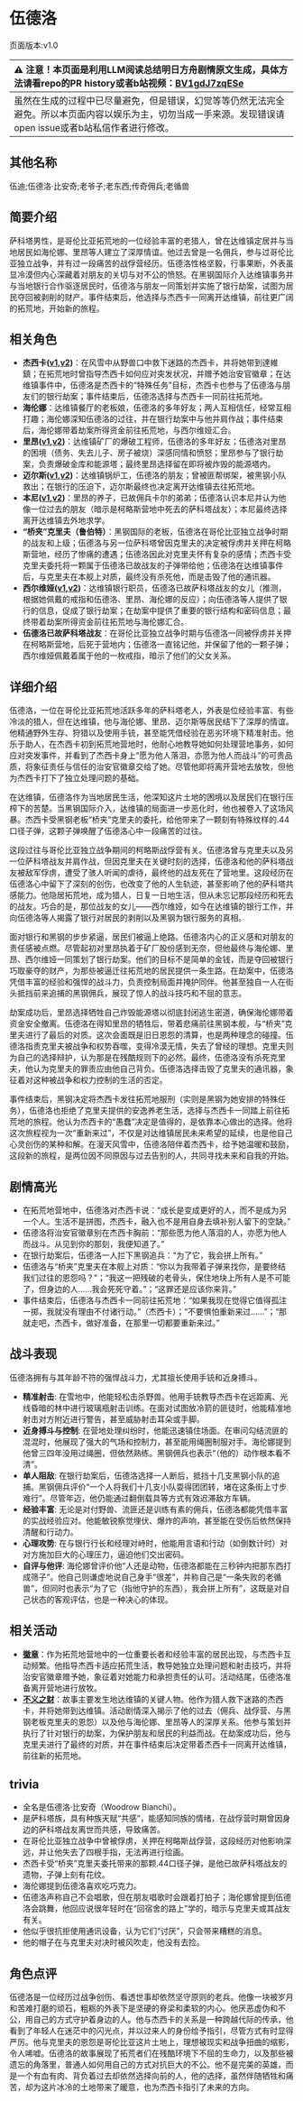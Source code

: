 # 伍德洛
页面版本:v1.0
 

| :warning: 注意！本页面是利用LLM阅读总结明日方舟剧情原文生成，具体方法请看repo的PR history或者b站视频：[BV1gdJ7zqESe](https://www.bilibili.com/video/BV1gdJ7zqESe/)         |
|:----------------------------|
| 虽然在生成的过程中已尽量避免，但是错误，幻觉等等仍然无法完全避免。所以本页面内容以娱乐为主，切勿当成一手来源。发现错误请open issue或者b站私信作者进行修改。|



## 其他名称
伍迪;伍德洛·比安奇;老爷子;老东西;传奇佣兵;老循兽
## 简要介绍
萨科塔男性，是哥伦比亚拓荒地的一位经验丰富的老猎人，曾在达维镇定居并与当地居民如海伦娜、里昂等人建立了深厚情谊。他过去曾是一名佣兵，参与过哥伦比亚独立战争，并有过一段痛苦的战俘营经历。伍德洛性格坚毅，行事果断，外表虽显冷漠但内心深藏着对朋友的关切与对不公的愤怒。在黑钢国际介入达维镇事务并与当地银行合作驱逐居民时，伍德洛与朋友一同策划并实施了银行劫案，试图为居民夺回被剥削的财产。事件结束后，他选择与杰西卡一同离开达维镇，前往更广阔的拓荒地，开始新的旅程。
## 相关角色
-   **杰西卡([v1](char_235_jesica.md),[v2](../char_v3/char_235_jesica.md))**：在风雪中从野兽口中救下迷路的杰西卡，并将她带到達維鎮；在拓荒地时曾指导杰西卡如何应对突发状况，并赠予她治安官徽章；在达维镇事件中，伍德洛是杰西卡的“特殊任务”目标，杰西卡也参与了伍德洛与朋友们的银行劫案；事件结束后，伍德洛选择与杰西卡一同前往拓荒地。
-   **海伦娜**：达维镇餐厅的老板娘，伍德洛的多年好友；两人互相信任，经常互相打趣；海伦娜深知伍德洛的过往，并在银行劫案中与他并肩作战；事件结束后，海伦娜带着劫案所得资金前往拓荒地，与西尔维娅汇合。
-   **里昂([v1](extended_char_li_ang.md),[v2](../char_v3/extended_char_li_ang.md))**：达维镇矿厂的爆破工程师，伍德洛的多年好友；伍德洛对里昂的困境（债务、失去儿子、房子被烧）深感同情和愤怒；里昂参与了银行劫案，负责爆破金库和能源塔；最终里昂选择留在即将被炸毁的能源塔内。
-   **迈尔斯([v1](extended_char_mai_er_si.md),[v2](../char_v3/extended_char_mai_er_si.md))**：达维镇锅炉工，伍德洛的朋友；曾被匪帮绑架，被黑钢小队救出；在银行的压迫下，迈尔斯最终也决定离开达维镇去往拓荒地。
-   **本尼([v1](extended_char_ben_ni.md),[v2](../char_v3/extended_char_ben_ni.md))**：里昂的养子，已故佣兵卡尔的弟弟；伍德洛认识本尼并认为他像一位过去的朋友（暗示是柯略斯营地中死去的萨科塔战友）；本尼最终选择离开达维镇去外地求学。
-   **“桥夹”克里夫（鲁伯特）**：黑钢国际的老板，伍德洛在哥伦比亚独立战争时期的战友和上级；伍德洛与另一位萨科塔曾因克里夫的决定被俘虏并关押在柯略斯营地，经历了惨痛的遭遇；伍德洛因此对克里夫怀有复杂的感情；杰西卡受克里夫委托将一颗属于伍德洛已故战友的子弹带给他；伍德洛在达维镇事件后，与克里夫在本舰上对质，最终没有杀死他，而是击毁了他的通讯器。
-   **西尔维娅([v1](extended_char_xi_er_wei_ya.md),[v2](../char_v3/extended_char_xi_er_wei_ya.md))**：达维镇银行职员，伍德洛已故萨科塔战友的女儿（推测，根据她佩戴的戒指和伍德洛、里昂、海伦娜的反应）；向伍德洛等人提供了银行的信息，促成了银行劫案；在劫案中提供了重要的银行结构和密码信息；最终带着劫案所得资金前往拓荒地与海伦娜汇合。
-   **伍德洛已故萨科塔战友**：在哥伦比亚独立战争时期与伍德洛一同被俘虏并关押在柯略斯营地，后死于营地内；伍德洛一直铭记他，并保留了他的一颗子弹；西尔维娅佩戴着属于他的一枚戒指，暗示了他们的父女关系。
## 详细介绍
伍德洛，一位在哥伦比亚拓荒地活跃多年的萨科塔老人，外表是位经验丰富、有些冷淡的猎人，但在达维镇，他与海伦娜、里昂、迈尔斯等居民结下了深厚的情谊。他精通野外生存、狩猎以及使用手铳，甚至能凭借经验在恶劣环境下精准射击。他乐于助人，在杰西卡初到拓荒地营地时，他耐心地教导她如何处理营地事务，如何应对突发事件，并看到了杰西卡身上“愿为他人落泪，亦愿为他人而战斗”的可贵品质，将象征责任与信任的治安官徽章交给了她。尽管他即将离开营地去放牧，但他为杰西卡打下了独立处理问题的基础。

在达维镇，伍德洛作为当地居民生活，他深知这片土地的困境以及居民们在银行压榨下的苦楚。当黑钢国际介入，达维镇的局面进一步恶化时，他也被卷入了这场风暴。杰西卡受黑钢老板“桥夹”克里夫的委托，给他带来了一颗刻有特殊纹样的.44口径子弹，这颗子弹唤醒了伍德洛心中一段痛苦的过往。

这段过往与哥伦比亚独立战争期间的柯略斯战俘营有关。伍德洛曾与克里夫以及另一位萨科塔战友并肩作战，但因克里夫在关键时刻的选择，伍德洛和他的萨科塔战友被敌军俘虏，遭受了骇人听闻的虐待，最终他的战友死在了营地里。这段经历在伍德洛心中留下了深刻的创伤，也改变了他的人生轨迹，甚至影响了他的萨科塔共感能力。他隐居拓荒地，成为猎人，日复一日地生活，但从未忘记那段经历和死去的战友。巧合的是，那位战友的女儿——西尔维娅，如今在达维镇的银行工作，并向伍德洛等人揭露了银行对居民的剥削以及黑钢为银行服务的真相。

面对银行和黑钢的步步紧逼，居民们被逼上绝路。伍德洛内心的正义感和对朋友的责任感被点燃。尽管起初对里昂执着于矿厂股份感到无奈，但他最终与海伦娜、里昂、西尔维娅一同策划了银行劫案。他们的目标不是简单的金钱，而是夺回被银行巧取豪夺的财产，为那些被逼迁往拓荒地的居民提供一条生路。在劫案中，伍德洛凭借丰富的经验和强悍的战斗力，负责控制局面并掩护同伴。他甚至独自一人在街头抵挡前来追捕的黑钢佣兵，展现了惊人的战斗技巧和不屈的意志。

劫案成功后，里昂选择牺牲自己炸毁能源塔以彻底封闭逃生密道，确保海伦娜带着资金安全撤离。伍德洛在得知里昂的牺牲后，带着悲痛前往黑钢本舰，与“桥夹”克里夫进行了最后的对质。这次会面既是旧日恩怨的清算，也是两种理念的碰撞。伍德洛指责克里夫被战争和权势吞噬，变得冷漠无情，失去了曾经的理想。克里夫则为自己的选择辩护，认为那是在残酷规则下的必然。最终，伍德洛没有杀死克里夫，他认为克里夫的罪责应由他自己背负。伍德洛选择击毁了克里夫的通讯器，象征着对这种被战争和权力控制的生活的否定。

事件结束后，黑钢决定将杰西卡发往拓荒地服刑（实则是黑钢为她安排的特殊任务），伍德洛也拒绝了克里夫提供的安逸养老生活，选择与杰西卡一同踏上前往拓荒地的旅程。他认为杰西卡的“愚蠢”决定是值得的，是依靠本心做出的选择。他将这次旅程视为一次“重新来过”，不仅是对达维镇居民未来希望的延续，也是他自己心灵创伤的某种和解。在漫天风雪中，伍德洛陪伴着杰西卡，给予她温暖和鼓励，这段新的旅程，是两位因不同原因与过去告别的人，共同寻找未来和自我的开始。
## 剧情高光
- 在拓荒地营地中，伍德洛对杰西卡说：“成长是变成更好的人，而不是成为另一个人。生活不是拼图，杰西卡，融入也不是用自身去填补别人留下的空缺。”
- 伍德洛将治安官徽章别在杰西卡胸前：“那些愿为他人落泪的人，亦愿为他人而战斗。从见到你的那刻，我便知道了。”
- 在银行劫案后，伍德洛一人拦下黑钢追兵：“为了它，我会拼上所有。”
- 伍德洛与“桥夹”克里夫在本舰上对质：“你以为我带着子弹来找你，是要终结我们过往的恩怨吗？”；“我这一把残破的老骨头，保住地块上所有人是不可能了，但身边的人......我会死死守着。”；“这罪还是应该你来背。”
- 事件结束后，伍德洛与杰西卡一同前往拓荒地：“如果我现在觉得它值得孤注一掷，我就没有理由不付诸行动。”（杰西卡）；“不要惧怕重新来过......”；“那就走吧，杰西卡，做好准备，在那里一切都要重新来过。”
## 战斗表现
伍德洛拥有与其年龄不符的强悍战斗力，尤其擅长使用手铳和近身搏斗。
- **精准射击**: 在雪地中，他能轻松击杀野兽。他用手铳教导杰西卡在远距离、光线昏暗的林中进行玻璃瓶射击训练。在面对试图放冷箭的匪徒时，他能精准地射击对方附近进行警告，甚至威胁射击耳朵或手脚。
- **近身搏斗与控制**: 在营地处理纠纷时，他能迅速镇住场面。在审问勾结流匪的混混时，他展现了强大的气场和控制力，甚至能用绳圈制服对手。海伦娜提到他曾三四年没用过绳圈，但依然熟练。黑钢佣兵也表示“（他的）动作根本看不清”。
- **单人阻敌**: 在银行劫案后，伍德洛选择一人断后，抵挡十几支黑钢小队的追捕。黑钢佣兵评价“一个人将我们十几支小队耍得团团转，堵在这条街上寸步难行”。尽管年迈，他仍能通过翻倒载具等方式有效迟滞敌方车辆。
- **经验丰富**: 无论是对付野兽、流匪还是训练有素的佣兵，伍德洛都能凭借丰富的实战经验应对。他能敏锐察觉埋伏、爆炸的声响，甚至能在受伤后依然保持清醒和行动力。
- **心理攻势**: 在与银行行长和经理对峙时，他能用言语和行动（如倒数计时）对对方施加巨大的心理压力，逼迫他们交出密码。
- **自评与他评**: 海伦娜曾评价他“人还是动物，伍德洛都能在三秒钟内把那东西打成筛子”。他自己则谦虚地说自己身手“很差”，并称自己是“一条失败的老循兽”，但同时也表示“为了它（指他守护的东西），我会拼上所有”，这既是对自己状态的客观评估，也是一种决心的体现。
## 相关活动
-   **[徽章](../stories/story_jesca2_set_1.md)**：作为拓荒地营地中的一位重要长者和经验丰富的居民出现，与杰西卡互动频繁。他指导杰西卡适应拓荒生活，教导她独立处理问题和射击技巧，并将治安官徽章赠予她，象征着对她能力和承担责任的认可。活动结尾，伍德洛准备离开营地进行放牧。
-   **[不义之财](../stories/act28side.md)**：故事主要发生地达维镇的关键人物。他作为猎人救下迷路的杰西卡，并将她带到达维镇。活动剧情深入揭示了他的过去（佣兵、战俘营、与黑钢老板克里夫的恩怨）以及他与海伦娜、里昂等人的深厚关系。他参与策划并执行了针对银行的劫案，为保护朋友和居民的利益而战。在劫案成功后，他与克里夫进行了最终的对质，并在事件结束后决定带着杰西卡一同离开达维镇，前往新的拓荒地。
## trivia
- 全名是伍德洛·比安奇（Woodrow Bianchi）。
- 是萨科塔族，具有种族天赋“共感”，能感知同族的情绪，在战俘营时期曾因身边的萨科塔战友离世而共感，导致痛苦。
- 在哥伦比亚独立战争中曾被俘虏，关押在柯略斯战俘营，这段经历对他影响深远，并让他失去了四根手指，无法再进行绘画。
- 杰西卡受“桥夹”克里夫委托带来的那颗.44口径子弹，是他已故萨科塔战友的遗物，子弹上刻有花纹。
- 海伦娜提到伍德洛喜欢吃巧克力。
- 伍德洛声称自己不会唱歌，但在朋友唱歌时会跟着打拍子；海伦娜曾提到伍德洛会跳舞，他回应说很年轻时在“回宿舍的路上”学的，暗示与克里夫或其战友有关。
- 他似乎很抗拒使用通讯设备，认为它们“讨厌”，只会带来糟糕的消息。
- 他的帽子在与克里夫对决时被风吹走，他没有去捡。
## 角色点评
伍德洛是一位经历过战争创伤、看透世事却依然坚守原则的老兵。他像一块被岁月和苦难打磨的顽石，粗粝的外表下是坚硬的脊梁和柔软的内心。他厌恶虚伪和不公，用自己的方式守护着身边的人。他与杰西卡的关系是一种跨越代际的传承，他看到了年轻人在迷茫中的闪光点，并以过来人的身份给予指引，尽管方式有时显得严厉。他与克里夫的恩怨是哥伦比亚这片土地上，理想被现实和战争扭曲的缩影，令人唏嘘。伍德洛的故事展现了拓荒者们在残酷环境下不屈的生命力，以及那些被遗忘的角落里，普通人如何用自己的方式对抗巨大的不公。他不是完美的英雄，而是一个有血有肉、背负着过去却依然选择向前的人，他的选择，虽然伴随牺牲和痛苦，却为这片冰冷的土地带来了暖意，也为杰西卡指引了未来的方向。